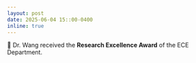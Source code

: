 ```yaml
---
layout: post
date: 2025-06-04 15::00-0400
inline: true
---
```


:tada: Dr. Wang received the **Research Excellence Award** of the ECE Department.  

